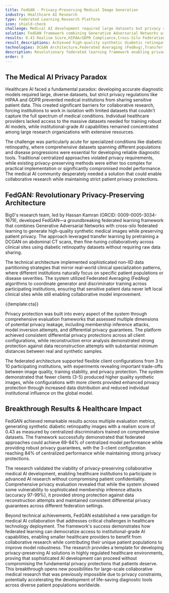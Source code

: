 ```yaml
---
title: FedGAN - Privacy-Preserving Medical Image Generation
industry: Healthcare AI Research
type: Federated Learning Research Platform
icon: shield-check
challenge: Medical AI development required large datasets but privacy regulations prevented data sharing between healthcare institutions, limiting collaborative research.
solution: FedGAN framework combining Generative Adversarial Networks with federated learning to enable synthetic medical image generation while preserving patient privacy.
results: 0.43 Realism Score,HIPAA/GDPR Compliance,Cross-Silo Federation,Institutional Collaboration
result_descriptions: Achieved high-quality synthetic diabetic retinopathy image generation,Full compliance with healthcare privacy regulations,Successful collaboration across multiple medical institutions,Democratized access to institutional-grade medical AI capabilities
technologies: DCGAN Architecture,Federated Averaging (FedAvg),Transfer Learning,Python & TensorFlow,RSNA Dataset Integration,Cross-Silo Federation,Privacy-Preserving Algorithms,Medical Image Processing
description: Revolutionary federated learning framework enabling privacy-preserving synthetic medical image generation for collaborative healthcare AI research.
order: 8
---
```


## The Medical AI Privacy Paradox

Healthcare AI faced a fundamental paradox: developing accurate diagnostic models required large, diverse datasets, but strict privacy regulations like HIPAA and GDPR prevented medical institutions from sharing sensitive patient data. This created significant barriers for collaborative research, forcing institutions to work in isolation with limited datasets that couldn't capture the full spectrum of medical conditions. Individual healthcare providers lacked access to the massive datasets needed for training robust AI models, while institutional-grade AI capabilities remained concentrated among large research organizations with extensive resources.

The challenge was particularly acute for specialized conditions like diabetic retinopathy, where comprehensive datasets spanning different populations and disease progressions were essential for developing reliable diagnostic tools. Traditional centralized approaches violated privacy requirements, while existing privacy-preserving methods were either too complex for practical implementation or significantly compromised model performance. The medical AI community desperately needed a solution that could enable collaborative research while maintaining strict patient privacy protections.

## FedGAN: Revolutionary Privacy-Preserving Architecture

Big0's research team, led by Hassan Kamran (ORCID: 0009-0005-3034-1679), developed FedGAN—a groundbreaking federated learning framework that combines Generative Adversarial Networks with cross-silo federated learning to generate high-quality synthetic medical images while preserving patient privacy. The approach leveraged transfer learning by pretraining a DCGAN on abdominal CT scans, then fine-tuning collaboratively across clinical sites using diabetic retinopathy datasets without requiring raw data sharing.

The technical architecture implemented sophisticated non-IID data partitioning strategies that mirror real-world clinical specialization patterns, where different institutions naturally focus on specific patient populations or disease severities. The system utilized Federated Averaging (FedAvg) algorithms to coordinate generator and discriminator training across participating institutions, ensuring that sensitive patient data never left local clinical sites while still enabling collaborative model improvement.

{{template:cta}}

Privacy protection was built into every aspect of the system through comprehensive evaluation frameworks that assessed multiple dimensions of potential privacy leakage, including membership inference attacks, model inversion attempts, and differential privacy guarantees. The platform achieved consistent differential privacy protections across all client configurations, while reconstruction error analysis demonstrated strong protection against data reconstruction attempts with substantial minimum distances between real and synthetic samples.

The federated architecture supported flexible client configurations from 3 to 10 participating institutions, with experiments revealing important trade-offs between image quality, training stability, and privacy protection. The system demonstrated that fewer clients (3-5) produced higher quality synthetic images, while configurations with more clients provided enhanced privacy protection through increased data distribution and reduced individual institutional influence on the global model.

## Breakthrough Results & Healthcare Impact

FedGAN achieved remarkable results across multiple evaluation metrics, generating synthetic diabetic retinopathy images with a realism score of 0.43 as measured by centralized discriminators trained on comprehensive datasets. The framework successfully demonstrated that federated approaches could achieve 69-84% of centralized model performance while providing robust privacy guarantees, with the 3-client configuration reaching 84% of centralized performance while maintaining strong privacy protections.

The research validated the viability of privacy-preserving collaborative medical AI development, enabling healthcare institutions to participate in advanced AI research without compromising patient confidentiality. Comprehensive privacy evaluation revealed that while the system showed some vulnerability to sophisticated membership inference attacks (accuracy 97-99%), it provided strong protection against data reconstruction attempts and maintained consistent differential privacy guarantees across different federation settings.

Beyond technical achievements, FedGAN established a new paradigm for medical AI collaboration that addresses critical challenges in healthcare technology deployment. The framework's success demonstrates how federated learning can democratize access to institutional-grade AI capabilities, enabling smaller healthcare providers to benefit from collaborative research while contributing their unique patient populations to improve model robustness. The research provides a template for developing privacy-preserving AI solutions in highly regulated healthcare environments, proving that sophisticated AI development can proceed without compromising the fundamental privacy protections that patients deserve. This breakthrough opens new possibilities for large-scale collaborative medical research that was previously impossible due to privacy constraints, potentially accelerating the development of life-saving diagnostic tools across diverse patient populations worldwide.
